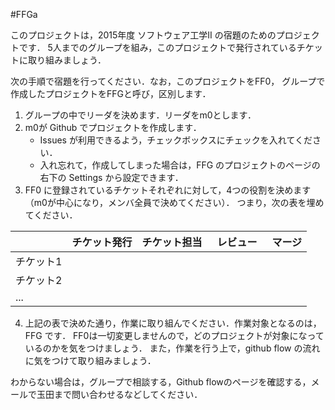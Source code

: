 #FFGa
 

このプロジェクトは，2015年度 ソフトウェア工学II の宿題のためのプロジェクトです．
5人までのグループを組み，このプロジェクトで発行されているチケットに取り組みましょう．

次の手順で宿題を行ってください．なお，このプロジェクトをFF0，
グループで作成したプロジェクトをFFGと呼び，区別します．

1. グループの中でリーダを決めます．リーダをm0とします．
2. m0が Github でプロジェクトを作成します．
     * Issues が利用できるよう，チェックボックスにチェックを入れてください．
     * 入れ忘れて，作成してしまった場合は，FFG のプロジェクトのページの右下の Settings から設定できます．
3. FF0 に登録されているチケットそれぞれに対して，4つの役割を決めます（m0が中心になり，メンバ全員で決めてください）．
   つまり，次の表を埋めてください．

|          | チケット発行 | チケット担当 | レビュー　| マージ |
|----------|------------|-------------|---------|--------|
| チケット1 | | | | |
| チケット2 | | | | |
| ...      | | | | |


4. 上記の表で決めた通り，作業に取り組んでください．作業対象となるのは，FFG です．
   FF0は一切変更しませんので，どのプロジェクトが対象になっているのかを気をつけましょう．
   また，作業を行う上で，github flow の流れに気をつけて取り組みましょう．

わからない場合は，グループで相談する，Github flowのページを確認する，メールで玉田まで問い合わせるなどしてください．
